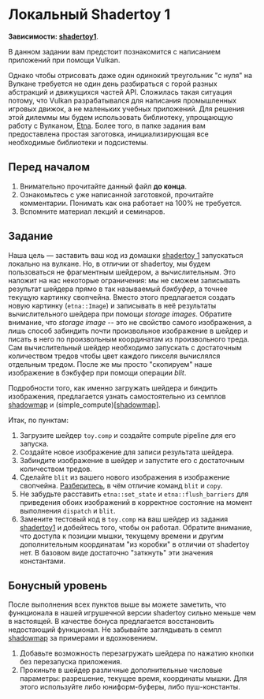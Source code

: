 # Локальный Shadertoy 1

**Зависимости: [shadertoy1](/tasks/shadertoy2/)**.

В данном задании вам предстоит познакомится с написанием приложений при помощи Vulkan.

Однако чтобы отрисовать даже один одинокий треугольник "с нуля" на Вулкане требуется не один день разбираться с горой разных абстракций и движущихся частей API.
Сложилась такая ситуация потому, что Vulkan разрабатывался для написания промышленных игровых движок, а не маленьких учебных приложений.
Для решения этой дилеммы мы будем использовать библиотеку, упрощающую работу с Вулканом, [Etna](https://github.com/alexandrShcherbakov/etna/).
Более того, в папке задания вам предоставлена простая заготовка, инициализирующая все необходимые библиотеки и подсистемы.

## Перед началом

 1. Внимательно прочитайте данный файл **до конца**.
 2. Ознакомьтесь с уже написанной заготовкой, прочитайте комментарии.
    Понимать как она работает на 100% не требуется.
 3. Вспомните материал лекций и семинаров.

## Задание

Наша цель &mdash; заставить ваш код из домашки [shadertoy 1](/tasks/shadertoy1/) запускаться локально на вулкане.
Но, в отличии от shadertoy, мы будем пользоваться не фрагментным шейдером, а вычислительным.
Это наложит на нас некоторые ограничения: мы не сможем записывать результат шейдера прямо в так называемый *бэкбуфер*, а точнее текущую картинку свопчейна.
Вместо этого предлагается создать новую картинку (`etna::Image`) и записывать в неё результаты вычислительного шейдера при помощи *storage images*.
Обратите внимание, что *storage image* -- это не свойство самого изображения, а лишь способ забиндить почти произвольное изображение в шейдер и писать в него по произвольным координатам из произвольного треда.
Сам вычислительный шейдер необходимо запускать с достаточным количеством тредов чтобы цвет каждого пикселя вычислялся отдельным тредом.
После же мы просто "скопируем" наше изображение в бэкбуфер при помощи операции *blit*.

Подробности того, как именно загружать шейдера и биндить изображения, предлагается узнать самостоятельно из семплов [shadowmap](/samples/shadowmap/) и (simple_compute)[[shadowmap](/samples/simple_compute/)].

Итак, по пунктам:

 1. Загрузите шейдер `toy.comp` и создайте compute pipeline для его запуска.
 2. Создайте новое изображение для записи результата шейдера.
 3. Забиндите изображение в шейдер и запустите его с достаточным количеством тредов.
 4. Сделайте `blit` из вашего нового изображения в изображение свопчейна.
 [Разберитесь](https://docs.vulkan.org/spec/latest/chapters/copies.html), в чём отличие команд `blit` и `copy`.
 5. Не забудьте расставить `etna::set_state` и `etna::flush_barriers` для приведения обоих изображений в корректное состояние на момент выполнения `dispatch` и `blit`.
 6. Замените тестовый код в `toy.comp` на ваш шейдер из задания [shadertoy1](/tasks/shadertoy1/) и добейтесь того, чтобы он работал.
 Обратите внимание, что доступа к позиции мышки, текущему времени и другим дополнительным координатам "из коробки" в отличии от shadertoy нет.
 В базовом виде достаточно "заткнуть" эти значения константами.

## Бонусный уровень

После выполнения всех пунктов выше вы можете заметить, что функционала в нашей игрушечной версии shadertoy сильно меньше чем в настоящей.
В качестве бонуса предлагается восстановить недостающий функционал.
Не забывайте заглядывать в семпл [shadowmap](/samples/shadowmap/) за примерами и вдохновением.

 1. Добавьте возможность перезагружать шейдера по нажатию кнопки без перезапуска приложения.
 2. Прокиньте в шейдер различные дополнительные числовые параметры: разрешение, текущее время, координаты мышки.
 Для этого используйте либо юниформ-буферы, либо пуш-константы.
